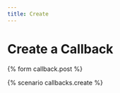 ```yaml
---
title: Create
---
```


# Create a Callback

{% form callback.post %}

{% scenario callbacks.create %}
